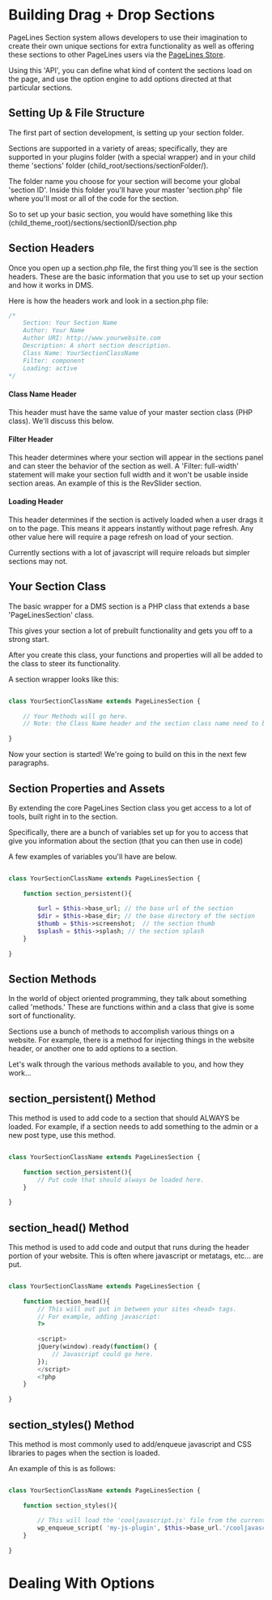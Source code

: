 # Building Drag + Drop Sections #

PageLines Section system allows developers to use their imagination to create their own unique sections for extra functionality as well as offering these sections to other PageLines users via the [PageLines Store](http://www.pagelines.com/store).

Using this 'API', you can define what kind of content the sections load on the page, and use the option engine to add options directed at that particular sections.

## Setting Up & File Structure ##

The first part of section development, is setting up your section folder. 

Sections are supported in a variety of areas; specifically, they are supported in your plugins folder (with a special wrapper) and in your child theme 'sections' folder (child_root/sections/sectionFolder/). 

The folder name you choose for your section will become your global 'section ID'.  Inside this folder you'll have your master 'section.php' file where you'll most or all of the code for the section.

So to set up your basic section, you would have something like this (child_theme_root)/sections/sectionID/section.php

## Section Headers ##

Once you open up a section.php file, the first thing you'll see is the section headers. These are the basic information that you use to set up your section and how it works in DMS. 

Here is how the headers work and look in a section.php file:

```php
/*
	Section: Your Section Name
	Author: Your Name
	Author URI: http://www.yourwebsite.com
	Description: A short section description.
	Class Name: YourSectionClassName
	Filter: component
	Loading: active
*/
```
#### Class Name Header ####
This header must have the same value of your master section class (PHP class). We'll discuss this below. 

#### Filter Header ####
This header determines where your section will appear in the sections panel and can steer the behavior of the section as well. 
A 'Filter: full-width' statement will make your section full width and it won't be usable inside section areas. An example of this is the RevSlider section. 

#### Loading Header ####
This header determines if the section is actively loaded when a user drags it on to the page. This means it appears instantly without page refresh. Any other value here will require a page refresh on load of your section. 

Currently sections with a lot of javascript will require reloads but simpler sections may not. 

## Your Section Class ##

The basic wrapper for a DMS section is a PHP class that extends a base 'PageLinesSection' class. 

This gives your section a lot of prebuilt functionality and gets you off to a strong start. 

After you create this class, your functions and properties will all be added to the class to steer its functionality. 

A section wrapper looks like this: 

```php

class YourSectionClassName extends PageLinesSection {
	
	// Your Methods will go here. 
	// Note: the Class Name header and the section class name need to be the same.
	
}

```

Now your section is started! We're going to build on this in the next few paragraphs.

## Section Properties and Assets ##
By extending the core PageLines Section class you get access to a lot of tools, built right in to the section. 

Specifically, there are a bunch of variables set up for you to access that give you information about the section (that you can then use in code)

A few examples of variables you'll have are below.

```php

class YourSectionClassName extends PageLinesSection {
	
	function section_persistent(){
		
		$url = $this->base_url; // the base url of the section
		$dir = $this->base_dir; // the base directory of the section
		$thumb = $this->screenshot;  // the section thumb
		$splash = $this->splash; // the section splash
	}
	
}

```

## Section Methods ##
In the world of object oriented programming, they talk about something called 'methods.' These are functions within and a class that give is some sort of functionality. 

Sections use a bunch of methods to accomplish various things on a website. For example, there is a method for injecting things in the website header, or another one to add options to a section. 

Let's walk through the various methods available to you, and how they work... 

## section_persistent() Method ##

This method is used to add code to a section that should ALWAYS be loaded. For example, if a section needs to add something to the admin or a new post type, use this method. 
```php

class YourSectionClassName extends PageLinesSection {
	
	function section_persistent(){
		// Put code that should always be loaded here. 
	}
	
}

```

## section_head() Method ##

This method is used to add code and output that runs during the header portion of your website. This is often where javascript or metatags, etc... are put. 
```php

class YourSectionClassName extends PageLinesSection {
	
	function section_head(){
		// This will out put in between your sites <head> tags. 
		// For example, adding javascript: 
		?>
		
		<script>
		jQuery(window).ready(function() {
			// Javascript could go here.
		});
		</script>
		<?php
	}
	
}

```

## section_styles() Method ##
This method is most commonly used to add/enqueue javascript and CSS libraries to pages when the section is loaded. 

An example of this is as follows: 
```php

class YourSectionClassName extends PageLinesSection {
	
	function section_styles(){
		
		// This will load the 'cooljavascript.js' file from the current section folder
		wp_enqueue_script( 'my-js-plugin', $this->base_url.'/cooljavascript.js', array( 'jquery' ), PL_CORE_VERSION, true );
	}
	
}

```


# Dealing With Options #












